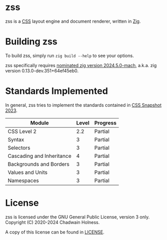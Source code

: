 # zss
zss is a [CSS](https://www.w3.org/Style/CSS/) layout engine and document renderer, written in [Zig](https://ziglang.org/).

# Building zss
To build zss, simply run `zig build --help` to see your options.

zss specifically requires [nominated zig version 2024.5.0-mach](https://machengine.org/about/nominated-zig/), a.k.a. zig version 0.13.0-dev.351+64ef45eb0.

# Standards Implemented
In general, zss tries to implement the standards contained in [CSS Snapshot 2023](https://www.w3.org/TR/css-2023/).

| Module | Level | Progress |
| ------ | ----- | ----- |
| CSS Level 2 | 2.2 | Partial |
| Syntax | 3 | Partial |
| Selectors | 3 | Partial |
| Cascading and Inheritance | 4 | Partial |
| Backgrounds and Borders | 3 | Partial |
| Values and Units | 3 | Partial |
| Namespaces | 3 | Partial |

# License
zss is licensed under the GNU General Public License, version 3 only. Copyright (C) 2020-2024 Chadwain Holness.

A copy of this license can be found in [LICENSE](LICENSE).
